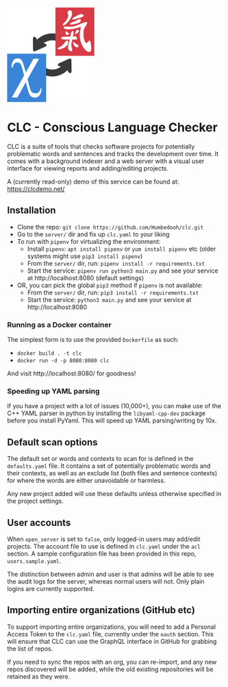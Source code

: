 
![logo](https://raw.githubusercontent.com/Humbedooh/clc/main/logo.svg) 
# CLC - Conscious Language Checker
CLC is a suite of tools that checks software projects for potentially problematic 
words and sentences and tracks the development over time. It comes with a background 
indexer and a web server with a visual user interface for viewing reports and 
adding/editing projects.

A (currently read-only) demo of this service can be found at: https://clcdemo.net/


## Installation

- Clone the repo: `git clone https://github.com/Humbedooh/clc.git`
- Go to the `server/` dir and fix up `clc.yaml` to your liking
- To run with `pipenv` for virtualizing the environment:
  - Install `pipenv`: `apt install pipenv` or `yum install pipenv` etc (older systems might use `pip3 install pipenv`)
  - From the `server/` dir, run: `pipenv install -r requirements.txt`
  - Start the service: `pipenv run python3 main.py` and see your service at http://localhost:8080 (default settings)
- OR, you can pick the global `pip3` method if `pipenv` is not available:
  - From the `server/` dir, run: `pip3 install -r requirements.txt`
  - Start the service: `python3 main.py` and see your service at http://localhost:8080 
 
### Running as a Docker container

The simplest form is to use the provided `Dockerfile` as such:

- `docker build . -t clc`
- `docker run -d -p 8080:8080 clc`

And visit http://localhost:8080/ for goodness!

### Speeding up YAML parsing
If you have a project with a lot of issues (10,000+), you can make use of the 
C++ YAML parser in python by installing the `libyaml-cpp-dev` package before you 
install PyYaml. This will speed up YAML parsing/writing by 10x.


## Default scan options
The default set or words and contexts to scan for is defined in the `defaults.yaml` file.
It contains a set of potentially problematic words and their contexts, as well as an exclude 
list (both files and sentence contexts) for where the words are either unavoidable or harmless.

Any new project added will use these defaults unless otherwise specified in the project settings.

## User accounts
When `open_server` is set to `false`, only logged-in users may add/edit projects. 
The account file to use is defined in `clc.yaml` under the `acl` section. A sample configuration 
file has been provided in this repo, `users.sample.yaml`.

The distinction between admin and user is that admins will be able to see the audit logs
for the server, whereas normal users will not. Only plain logins are currently supported.

## Importing entire organizations (GitHub etc)
To support importing entire organizations, you will need to add a Personal Access Token to 
the `clc.yaml` file, currently under the `oauth` section. This will ensure that CLC can use 
the GraphQL interface in GitHub for grabbing the list of repos.

If you need to sync the repos with an org, you can re-import, and any new repos discovered will 
be added, while the old existing repositories will be retained as they were.
